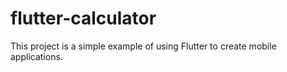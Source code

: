 # flutter-calculator
This project is a simple example of using Flutter to create mobile applications.
